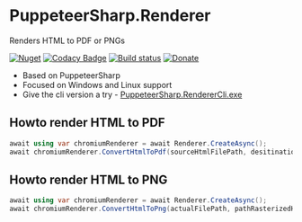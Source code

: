 # PuppeteerSharp.Renderer

Renders HTML to PDF or PNGs

[![Nuget](https://img.shields.io/nuget/v/PuppeteerSharp.Renderer.svg)](https://www.nuget.org/packages/PuppeteerSharp.Renderer/) [![Codacy Badge](https://app.codacy.com/project/badge/Grade/d550bcfac3374735bb98fbe9a63842d3)](https://www.codacy.com/gh/Codeuctivity/PuppeteerSharp.Renderer/dashboard?utm_source=github.com&amp;utm_medium=referral&amp;utm_content=Codeuctivity/PuppeteerSharp.Renderer&amp;utm_campaign=Badge_Grade) [![Build status](https://ci.appveyor.com/api/projects/status/6hnwbecpssn8j379/branch/main?svg=true)](https://ci.appveyor.com/project/stesee/puppeteersharp-renderer/branch/main) [![Donate](https://img.shields.io/static/v1?label=Paypal&message=Donate&color=informational)](https://www.paypal.com/donate?hosted_button_id=7M7UFMMRTS7UE)

- Based on PuppeteerSharp
- Focused on Windows and Linux support
- Give the cli version a try - [PuppeteerSharp.RendererCli.exe](https://github.com/Codeuctivity/PuppeteerSharp.Renderer/releases)

## Howto render HTML to PDF

```c#
await using var chromiumRenderer = await Renderer.CreateAsync();
await chromiumRenderer.ConvertHtmlToPdf(sourceHtmlFilePath, desitinationPdf);
```

## Howto render HTML to PNG

```c#
await using var chromiumRenderer = await Renderer.CreateAsync();
await chromiumRenderer.ConvertHtmlToPng(actualFilePath, pathRasterizedHtml);
```